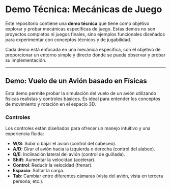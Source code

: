 # Demo Técnica: Mecánicas de Juego

Este repositorio contiene una **demo técnica** que tiene como objetivo explorar y probar mecánicas específicas de juego. Estas demos no son proyectos completos ni juegos finales, sino ejemplos funcionales diseñados para experimentar con conceptos técnicos y de jugabilidad.

Cada demo está enfocada en una mecánica específica, con el objetivo de proporcionar un entorno simple y directo donde se pueda observar y probar su implementación.

---

## Demo: Vuelo de un Avión basado en Físicas

Esta demo permite probar la simulación del vuelo de un avión utilizando físicas realistas y controles básicos. Es ideal para entender los conceptos de movimiento y rotación en el espacio 3D.

### Controles
Los controles están diseñados para ofrecer un manejo intuitivo y una experiencia fluida:

- **W/S**: Subir o bajar el avión (control del cabeceo).
- **A/D**: Girar el avión hacia la izquierda o derecha (control del alabeo).
- **Q/E**: Inclinación lateral del avión (control de guiñada).
- **Shift**: Aumentar la velocidad (acelerar).
- **Control**: Reducir la velocidad (frenar).
- **Espacio**: Soltar la carga.
- **Tab**: Cambiar entre diferentes cámaras (vista del avión, vista en tercera persona, etc.).

